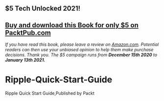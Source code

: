 ## $5 Tech Unlocked 2021!
[Buy and download this Book for only $5 on PacktPub.com](https://www.packtpub.com/product/ripple-quick-start-guide/9781789532197)
-----
*If you have read this book, please leave a review on [Amazon.com](https://www.amazon.com/gp/product/1789532191).     Potential readers can then use your unbiased opinion to help them make purchase decisions. Thank you. The $5 campaign         runs from __December 15th 2020__ to __January 13th 2021.__*

# Ripple-Quick-Start-Guide
Ripple Quick Start Guide,Published by Packt
